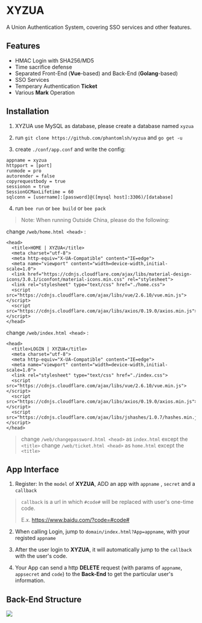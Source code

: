 # XYZUA

A Union Authentication System, covering SSO services and other features.

## Features

- HMAC Login with SHA256/MD5
- Time sacrifice defense
- Separated Front-End (**Vue**-based) and Back-End (**Golang**-based)
- SSO Services
- Temperary Authentication **Ticket**
- Various **Mark** Operation

## Installation

1. XYZUA use MySQL as database, please create a database named ```xyzua```

2. run ```git clone https://github.com/phantomlsh/xyzua``` and ```go get -u```

3. create ```./conf/app.conf``` and write the config:
```
appname = xyzua
httpport = [port]
runmode = pro
autorender = false
copyrequestbody = true
sessionon = true
SessionGCMaxLifetime = 60
sqlconn = [username]:[password]@([mysql host]:3306)/[database]
```

4. run ```bee run``` or ```bee build``` or ```bee pack```

> Note: When running Outside China, please do the following:

change ```/web/home.html <head>``` :
```
<head>
  <title>HOME | XYZUA</title>
  <meta charset="utf-8">
  <meta http-equiv="X-UA-Compatible" content="IE=edge">
  <meta name="viewport" content="width=device-width,initial-scale=1.0">
  <link href="https://cdnjs.cloudflare.com/ajax/libs/material-design-icons/3.0.1/iconfont/material-icons.min.css" rel="stylesheet">
  <link rel="stylesheet" type="text/css" href="./home.css">
  <script src="https://cdnjs.cloudflare.com/ajax/libs/vue/2.6.10/vue.min.js"></script>
  <script src="https://cdnjs.cloudflare.com/ajax/libs/axios/0.19.0/axios.min.js"></script>
</head>
```

change ```/web/index.html <head>``` :
```
<head>
  <title>LOGIN | XYZUA</title>
  <meta charset="utf-8">
  <meta http-equiv="X-UA-Compatible" content="IE=edge">
  <meta name="viewport" content="width=device-width,initial-scale=1.0">
  <link rel="stylesheet" type="text/css" href="./index.css">
  <script src="https://cdnjs.cloudflare.com/ajax/libs/vue/2.6.10/vue.min.js"></script>
  <script src="https://cdnjs.cloudflare.com/ajax/libs/axios/0.19.0/axios.min.js"></script>
  <script src="https://cdnjs.cloudflare.com/ajax/libs/jshashes/1.0.7/hashes.min.js"></script>
</head>
```

> change ```/web/changepassword.html <head>``` as ```index.html``` except the ```<title>```
> change ```/web/ticket.html <head>``` as ```home.html``` except the ```<title>```


## App Interface

1. Register: In the ```model``` of **XYZUA**, ADD an app with ```appname``` , ```secret``` and a ```callback```

> ```callback``` is a url in which ```#code#``` will be replaced with user's one-time code.
> 
> E.x. https://www.baidu.com/?code=#code#

2. When calling Login, jump to ```domain/index.html?App=appname```, with your registed ```appname```

3. After the user login to **XYZUA**, it will automatically jump to the ```callback``` with the user's code.

4. Your App can send a http **DELETE** request (with params of ```appname```, ```appsecret``` and ```code```) to the **Back-End** to get the particular user's information.

## Back-End Structure

![](https://b2.bmp.ovh/imgs/2019/07/61ce11e102684bdd.jpg)